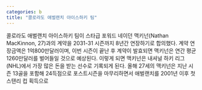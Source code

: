 ```yaml
---
categories: b
title: "콜로라도 애벌랜치 아이스하키 팀"
---
```

콜로라도 애벌랜치 아이스하키 팀이 스타급 포워드 네이던 맥키넌(Nathan MacKinnon, 27)과의 계약을 2031-31 시즌까지 8년간 연장하기로 합의했다. 계약 연장금액은 1억800만달러이며, 이번 시즌이 끝난 후 계약이 발효되면 맥키넌은 연간 평균 1260만달러를 벌어들일 것으로 예상된다. 이렇게 되면 맥키넌은 내셔널 하키 리그(NHL)에서 가장 많은 돈을 받는 선수로 기록되게 된다. 올해 27세의 맥키넌은 지난 시즌 13골을 포함해 24득점으로 포스트시즌을 마무리하면서 애벌랜치를 2001년 이후 첫 스탠리 컵 획득으로